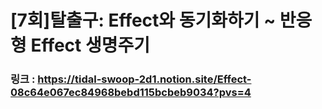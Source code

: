 # [7회]탈출구: Effect와 동기화하기 ~ 반응형 Effect 생명주기

### 링크 : https://tidal-swoop-2d1.notion.site/Effect-08c64e067ec84968bebd115bcbeb9034?pvs=4
